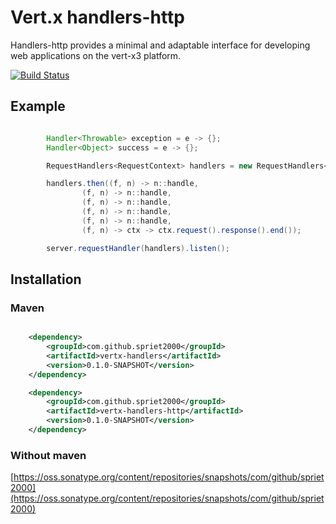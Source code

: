 # Vert.x handlers-http

Handlers-http provides a minimal and adaptable interface for developing web applications on the vert-x3 platform.

[![Build Status](https://travis-ci.org/spriet2000/vertx-handlers-http.svg?branch=master)](https://travis-ci.org/spriet2000/vertx-handlers-http)

## Example

```java 

        Handler<Throwable> exception = e -> {};
        Handler<Object> success = e -> {};

        RequestHandlers<RequestContext> handlers = new RequestHandlers<>(exception, success);

        handlers.then((f, n) -> n::handle,
                (f, n) -> n::handle,
                (f, n) -> n::handle,
                (f, n) -> n::handle,
                (f, n) -> n::handle,
                (f, n) -> ctx -> ctx.request().response().end());

        server.requestHandler(handlers).listen();

```

## Installation

### Maven

```xml

    <dependency>
        <groupId>com.github.spriet2000</groupId>
        <artifactId>vertx-handlers</artifactId>
        <version>0.1.0-SNAPSHOT</version>
    </dependency>

    <dependency>
        <groupId>com.github.spriet2000</groupId>
        <artifactId>vertx-handlers-http</artifactId>
        <version>0.1.0-SNAPSHOT</version>
    </dependency>

```

### Without maven

[https://oss.sonatype.org/content/repositories/snapshots/com/github/spriet2000](https://oss.sonatype.org/content/repositories/snapshots/com/github/spriet2000)
